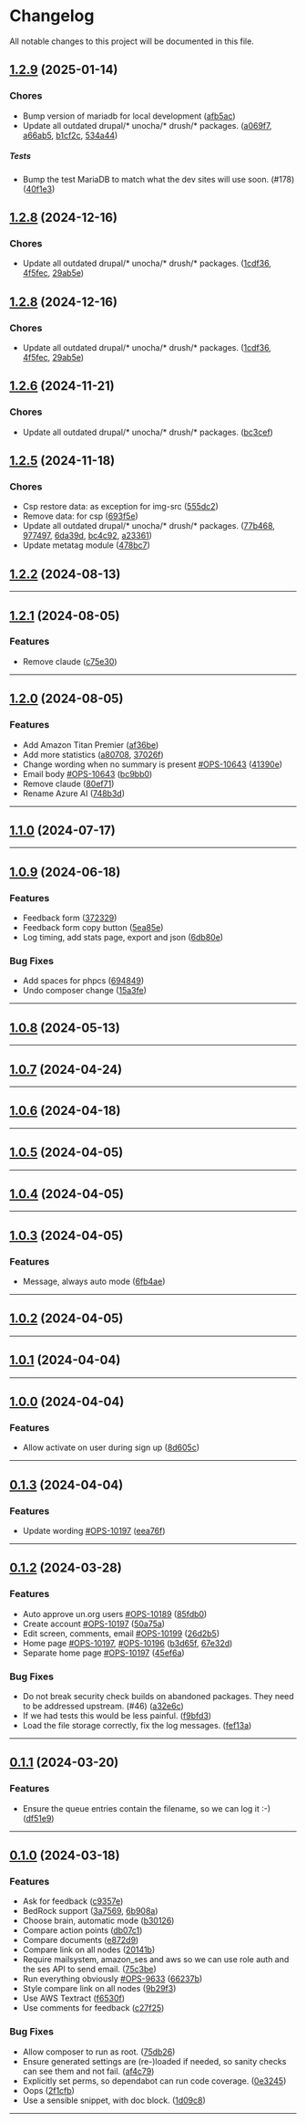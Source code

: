 <!--- BEGIN HEADER -->
# Changelog

All notable changes to this project will be documented in this file.
<!--- END HEADER -->

## [1.2.9](https://github.com/UN-OCHA/ai-summarize-site/compare/v1.2.8...v1.2.9) (2025-01-14)

### Chores

* Bump version of mariadb for local development ([afb5ac](https://github.com/UN-OCHA/ai-summarize-site/commit/afb5ac7118988e510e0e00a5108d7fa5b590c822))
* Update all outdated drupal/* unocha/* drush/* packages. ([a069f7](https://github.com/UN-OCHA/ai-summarize-site/commit/a069f78b15fe8a7288f0340d09194e07eac36c4f), [a66ab5](https://github.com/UN-OCHA/ai-summarize-site/commit/a66ab5aaa245fc4b6c0063017cbcc398e54a83e3), [b1cf2c](https://github.com/UN-OCHA/ai-summarize-site/commit/b1cf2c975dfbbaea3be09556d2a028a302fa61b6), [534a44](https://github.com/UN-OCHA/ai-summarize-site/commit/534a447651176584d4c015ba6f490a7a53072e9f))

##### Tests

* Bump the test MariaDB to match what the dev sites will use soon. (#178) ([40f1e3](https://github.com/UN-OCHA/ai-summarize-site/commit/40f1e3fd01e6145a7f3420785a6dbeee2916c0cb))

## [1.2.8](https://github.com/UN-OCHA/ai-summarize-site/compare/v1.2.7...v1.2.8) (2024-12-16)

### Chores

* Update all outdated drupal/* unocha/* drush/* packages. ([1cdf36](https://github.com/UN-OCHA/ai-summarize-site/commit/1cdf3675bea1491c7906484729ad31f20ef3d25a), [4f5fec](https://github.com/UN-OCHA/ai-summarize-site/commit/4f5fec6cbd33109ba4537b2bef57687335f8eafd), [29ab5e](https://github.com/UN-OCHA/ai-summarize-site/commit/29ab5e7430911f71d42a92facfff6de854b740ea))

## [1.2.8](https://github.com/UN-OCHA/ai-summarize-site/compare/v1.2.7...v1.2.8) (2024-12-16)

### Chores

* Update all outdated drupal/* unocha/* drush/* packages. ([1cdf36](https://github.com/UN-OCHA/ai-summarize-site/commit/1cdf3675bea1491c7906484729ad31f20ef3d25a), [4f5fec](https://github.com/UN-OCHA/ai-summarize-site/commit/4f5fec6cbd33109ba4537b2bef57687335f8eafd), [29ab5e](https://github.com/UN-OCHA/ai-summarize-site/commit/29ab5e7430911f71d42a92facfff6de854b740ea))

## [1.2.6](https://github.com/UN-OCHA/ai-summarize-site/compare/v1.2.5...v1.2.6) (2024-11-21)

### Chores

* Update all outdated drupal/* unocha/* drush/* packages. ([bc3cef](https://github.com/UN-OCHA/ai-summarize-site/commit/bc3cefbc3702a629854288765ab4339088ba93e1))

## [1.2.5](https://github.com/UN-OCHA/ai-summarize-site/compare/v1.2.4...v1.2.5) (2024-11-18)

### Chores

* Csp restore data: as exception for img-src ([555dc2](https://github.com/UN-OCHA/ai-summarize-site/commit/555dc2266b7aac02ddf203080befc3f64b3db823))
* Remove data: for csp ([693f5e](https://github.com/UN-OCHA/ai-summarize-site/commit/693f5ee5eeaf73354e8f8f890211c7bb42167700))
* Update all outdated drupal/* unocha/* drush/* packages. ([77b468](https://github.com/UN-OCHA/ai-summarize-site/commit/77b4684ef19835e18f88bb0f9843278342b8ab88), [977497](https://github.com/UN-OCHA/ai-summarize-site/commit/97749740f4accb9165db472319f4723e225484bb), [6da39d](https://github.com/UN-OCHA/ai-summarize-site/commit/6da39d7eec8570f82d57d180f52dabe915d2d0f4), [bc4c92](https://github.com/UN-OCHA/ai-summarize-site/commit/bc4c929f69504fe403e89c517e68e81ef72d4726), [a23361](https://github.com/UN-OCHA/ai-summarize-site/commit/a233615336bf765877bf9327225b01069092fd95))
* Update metatag module ([478bc7](https://github.com/UN-OCHA/ai-summarize-site/commit/478bc7e0b6b6c0f100f52b5fcee300da103c124e))

## [1.2.2](https://github.com/UN-OCHA/ai-summarize-site/compare/v1.2.1...v1.2.2) (2024-08-13)


---

## [1.2.1](https://github.com/UN-OCHA/ai-summarize-site/compare/v1.2.0...v1.2.1) (2024-08-05)

### Features

* Remove claude ([c75e30](https://github.com/UN-OCHA/ai-summarize-site/commit/c75e3039ee8120d0fc9f5340c7543d0093d63dd5))


---

## [1.2.0](https://github.com/UN-OCHA/ai-summarize-site/compare/v1.1.0...v1.2.0) (2024-08-05)

### Features

* Add Amazon Titan Premier ([af36be](https://github.com/UN-OCHA/ai-summarize-site/commit/af36beae24aaf448236702d5964bad413c043fd2))
* Add more statistics ([a80708](https://github.com/UN-OCHA/ai-summarize-site/commit/a807085aca7686253e7128a9cba31c5e3c9c2d07), [37026f](https://github.com/UN-OCHA/ai-summarize-site/commit/37026f1ee6e724faf32e46ef2d1f1a4fd3d997ff))
* Change wording when no summary is present [#OPS-10643](https://github.com/UN-OCHA/ai-summarize-site/issues/OPS-10643) ([41390e](https://github.com/UN-OCHA/ai-summarize-site/commit/41390ef8c1e6a522e9060ff9f4a6e6265fb06130))
* Email body [#OPS-10643](https://github.com/UN-OCHA/ai-summarize-site/issues/OPS-10643) ([bc9bb0](https://github.com/UN-OCHA/ai-summarize-site/commit/bc9bb05dbb425478b7686d68ca3b5fc62d82dc24))
* Remove claude ([80ef71](https://github.com/UN-OCHA/ai-summarize-site/commit/80ef719d343a509bbaf47b5a30185f6c60c38235))
* Rename Azure AI ([748b3d](https://github.com/UN-OCHA/ai-summarize-site/commit/748b3d9556315a092b2ae6e4b1871202b7e96f84))


---

## [1.1.0](https://github.com/UN-OCHA/ai-summarize-site/compare/v1.0.9...v1.1.0) (2024-07-17)


---

## [1.0.9](https://github.com/UN-OCHA/ai-summarize-site/compare/v1.0.8...v1.0.9) (2024-06-18)

### Features

* Feedback form ([372329](https://github.com/UN-OCHA/ai-summarize-site/commit/372329a7481e126c8171734db53a9090cff4df09))
* Feedback form copy button ([5ea85e](https://github.com/UN-OCHA/ai-summarize-site/commit/5ea85ed54f97e404a19412da5077440915dfbdae))
* Log timing, add stats page, export and json ([6db80e](https://github.com/UN-OCHA/ai-summarize-site/commit/6db80e947b004b8a7be21fb71f4888383d0f37a4))

### Bug Fixes

* Add spaces for phpcs ([694849](https://github.com/UN-OCHA/ai-summarize-site/commit/69484970e69ddaf28f32612955f566244cdd45a2))
* Undo composer change ([15a3fe](https://github.com/UN-OCHA/ai-summarize-site/commit/15a3fefd94981f511c81b5c04b2b4d70397f16dd))


---

## [1.0.8](https://github.com/UN-OCHA/ai-summarize-site/compare/v1.0.7...v1.0.8) (2024-05-13)


---

## [1.0.7](https://github.com/UN-OCHA/ai-summarize-site/compare/v1.0.6...v1.0.7) (2024-04-24)


---

## [1.0.6](https://github.com/UN-OCHA/ai-summarize-site/compare/v1.0.5...v1.0.6) (2024-04-18)


---

## [1.0.5](https://github.com/UN-OCHA/ai-summarize-site/compare/v1.0.4...v1.0.5) (2024-04-05)


---

## [1.0.4](https://github.com/UN-OCHA/ai-summarize-site/compare/v1.0.3...v1.0.4) (2024-04-05)


---

## [1.0.3](https://github.com/UN-OCHA/ai-summarize-site/compare/v1.0.2...v1.0.3) (2024-04-05)

### Features

* Message, always auto mode ([6fb4ae](https://github.com/UN-OCHA/ai-summarize-site/commit/6fb4aeb303b8632e049b3333ff22637a053b542b))


---

## [1.0.2](https://github.com/UN-OCHA/ai-summarize-site/compare/v1.0.1...v1.0.2) (2024-04-05)


---

## [1.0.1](https://github.com/UN-OCHA/ai-summarize-site/compare/v1.0.0...v1.0.1) (2024-04-04)


---

## [1.0.0](https://github.com/UN-OCHA/ai-summarize-site/compare/v0.1.3...v1.0.0) (2024-04-04)

### Features

* Allow activate on user during sign up ([8d605c](https://github.com/UN-OCHA/ai-summarize-site/commit/8d605c7194dbb425aff3dec1c653bf3d753017d0))


---

## [0.1.3](https://github.com/UN-OCHA/ai-summarize-site/compare/v0.1.2...v0.1.3) (2024-04-04)

### Features

* Update wording [#OPS-10197](https://github.com/UN-OCHA/ai-summarize-site/issues/OPS-10197) ([eea76f](https://github.com/UN-OCHA/ai-summarize-site/commit/eea76ffd38808b910df0e56c3d93120253ff1019))


---

## [0.1.2](https://github.com/UN-OCHA/ai-summarize-site/compare/v0.1.1...v0.1.2) (2024-03-28)

### Features

* Auto approve un.org users [#OPS-10189](https://github.com/UN-OCHA/ai-summarize-site/issues/OPS-10189) ([85fdb0](https://github.com/UN-OCHA/ai-summarize-site/commit/85fdb02fa7538fdd7d9fb66832acfbd4b3374200))
* Create account [#OPS-10197](https://github.com/UN-OCHA/ai-summarize-site/issues/OPS-10197) ([50a75a](https://github.com/UN-OCHA/ai-summarize-site/commit/50a75add1bf9c62b0aa711b5c5907b8b2251456c))
* Edit screen, comments, email [#OPS-10199](https://github.com/UN-OCHA/ai-summarize-site/issues/OPS-10199) ([26d2b5](https://github.com/UN-OCHA/ai-summarize-site/commit/26d2b5e833a5f9b323155f35719cc589314d7468))
* Home page [#OPS-10197](https://github.com/UN-OCHA/ai-summarize-site/issues/OPS-10197), [#OPS-10196](https://github.com/UN-OCHA/ai-summarize-site/issues/OPS-10196) ([b3d65f](https://github.com/UN-OCHA/ai-summarize-site/commit/b3d65fbf0202b939b7dde93fcaefcdbb08a3d690), [67e32d](https://github.com/UN-OCHA/ai-summarize-site/commit/67e32d92dbc28cf4492f5034b0cfd3dd6cd518d2))
* Separate home page [#OPS-10197](https://github.com/UN-OCHA/ai-summarize-site/issues/OPS-10197) ([45ef6a](https://github.com/UN-OCHA/ai-summarize-site/commit/45ef6a9ea3ebf6171a07cea9dda113fffad67a90))

### Bug Fixes

* Do not break security check builds on abandoned packages. They need to be addressed upstream. (#46) ([a32e6c](https://github.com/UN-OCHA/ai-summarize-site/commit/a32e6c064840f3bdc324bab0bf215c72b1f8f15b))
* If we had tests this would be less painful. ([f9bfd3](https://github.com/UN-OCHA/ai-summarize-site/commit/f9bfd3b2a9cb6021cc20896d43b7cc0130f80ab4))
* Load the file storage correctly, fix the log messages. ([fef13a](https://github.com/UN-OCHA/ai-summarize-site/commit/fef13ad35dfc29f64b9b8e4b482fe95d11671953))


---

## [0.1.1](https://github.com/UN-OCHA/ai-summarize-site/compare/v0.1.0...v0.1.1) (2024-03-20)

### Features

* Ensure the queue entries contain the filename, so we can log it :-) ([df51e9](https://github.com/UN-OCHA/ai-summarize-site/commit/df51e9eb014aa9a7580d4062216dd507839351e2))


---

## [0.1.0](https://github.com/UN-OCHA/ai-summarize-site/compare/dd05c41fca71c4ff1181ed869264fb0f0b877626...v0.1.0) (2024-03-18)

### Features

* Ask for feedback ([c9357e](https://github.com/UN-OCHA/ai-summarize-site/commit/c9357e687a369a202fe719f5c948e4a9619265b9))
* BedRock support ([3a7569](https://github.com/UN-OCHA/ai-summarize-site/commit/3a75699b99767d226849a387494f3ed5d575fa43), [6b908a](https://github.com/UN-OCHA/ai-summarize-site/commit/6b908ad40aa391167ce79decb4cdbc826f76d264))
* Choose brain, automatic mode ([b30126](https://github.com/UN-OCHA/ai-summarize-site/commit/b30126c280c2bfbc67780f6d20f265e6d4c65287))
* Compare action points ([db07c1](https://github.com/UN-OCHA/ai-summarize-site/commit/db07c19dcbba5a6ae366b441777363af7d84ce20))
* Compare documents ([e872d9](https://github.com/UN-OCHA/ai-summarize-site/commit/e872d9018610a6d3167b70a35c0c9ceb648f77f4))
* Compare link on all nodes ([20141b](https://github.com/UN-OCHA/ai-summarize-site/commit/20141bed46b67a18094f73fde28f11361abbfe44))
* Require mailsystem, amazon_ses and aws so we can use role auth and the ses API to send email. ([75c3be](https://github.com/UN-OCHA/ai-summarize-site/commit/75c3bece604d0a0899b49341c4a4132ac52432a5))
* Run everything obviously [#OPS-9633](https://github.com/UN-OCHA/ai-summarize-site/issues/OPS-9633) ([66237b](https://github.com/UN-OCHA/ai-summarize-site/commit/66237bb20d687215b470eef4f1044e4a3a02a617))
* Style compare link on all nodes ([9b29f3](https://github.com/UN-OCHA/ai-summarize-site/commit/9b29f3ad41b55ec232752ccd4137f1d20dab41c8))
* Use AWS Textract ([f6530f](https://github.com/UN-OCHA/ai-summarize-site/commit/f6530f96edda38e9c0061ecd3df230bce8ac92b5))
* Use comments for feedback ([c27f25](https://github.com/UN-OCHA/ai-summarize-site/commit/c27f25ce30b0464bc85f12c01a83218cb5fd184c))

### Bug Fixes

* Allow composer to run as root. ([75db26](https://github.com/UN-OCHA/ai-summarize-site/commit/75db26279df3284925ab4c801bc8c4741d14f876))
* Ensure generated settings are (re-)loaded if needed, so sanity checks can see them and not fail. ([af4c79](https://github.com/UN-OCHA/ai-summarize-site/commit/af4c796d6cfdb84f72fd186a54f6e879d2fbfd31))
* Explicitly set perms, so dependabot can run code coverage. ([0e3245](https://github.com/UN-OCHA/ai-summarize-site/commit/0e3245c7fadffc8411f1490578ec350459353176))
* Oops ([2f1cfb](https://github.com/UN-OCHA/ai-summarize-site/commit/2f1cfb5c6d97de1bc00b966d88ac17b36ac9465d))
* Use a sensible snippet, with doc block. ([1d09c8](https://github.com/UN-OCHA/ai-summarize-site/commit/1d09c8b23705f337f1c86ce40ec1b72bc4a53e9c))


---

